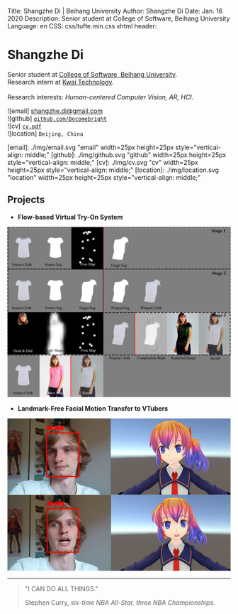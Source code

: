 Title:   Shangzhe Di | Beihang University
Author:  Shangzhe Di
Date:    Jan. 16 2020
Description: Senior student at College of Software, Beihang University
Language: en
CSS: css/tufte.min.css
xhtml header: <script async src="https://www.googletagmanager.com/gtag/js?id=UA-38178018-3"></script><script>window.dataLayer = window.dataLayer || []; function gtag(){dataLayer.push(arguments);} gtag('js', new Date()); gtag('config', 'UA-38178018-3');</script>

Shangzhe Di
===========

Senior student at [College of Software, Beihang University][TRI].\
Research intern at [Kwai Technology][KWAI].\
\
Research interests: *Human-centered Computer Vision, AR, HCI*.

![email] <shangzhe.di@gmail.com>\
![github] [`github.com/Becomebright`](https://github.com/Becomebright)\
![cv] [`cv.pdf`](./cv.pdf)\
![location] `Beijing, China`

[TRI]: https://ev.buaa.edu.cn/
[KWAI]: https://www.kwai.com/
[email]: ./img/email.svg "email" width=25px height=25px style="vertical-align: middle;"
[github]: ./img/github.svg "github" width=25px height=25px style="vertical-align: middle;"
[cv]: ./img/cv.svg "cv" width=25px height=25px style="vertical-align: middle;"
[location]: ./img/location.svg "location" width=25px height=25px style="vertical-align: middle;"

Projects
----------
* **Flow-based Virtual Try-On System**

![](img/vton.png)

* **Landmark-Free Facial Motion Transfer to VTubers**

![](img/vtuber.png)

---

<div class="epigraph">
<blockquote>
<p>"I CAN DO ALL THINGS."</p>
<footer>Stephen Curry, <cite>six-time NBA All-Star, three NBA Championships.</cite></footer>
</blockquote>
</div>
